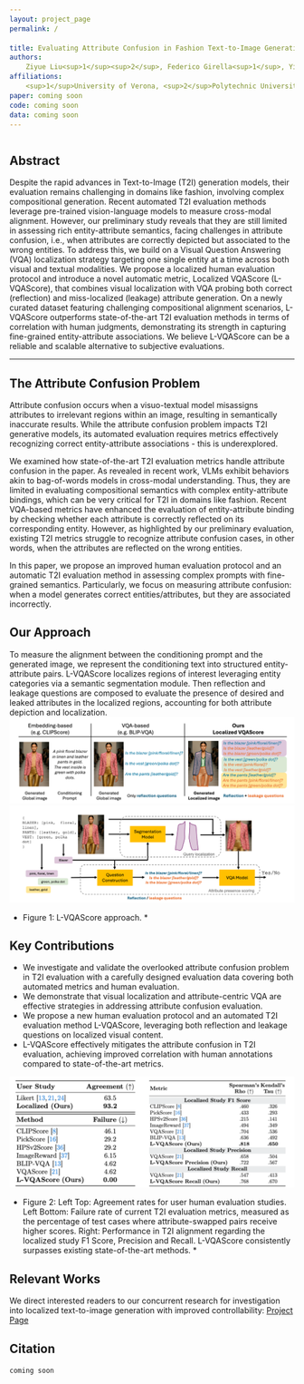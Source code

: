 ```yaml
---
layout: project_page
permalink: /

title: Evaluating Attribute Confusion in Fashion Text-to-Image Generation
authors:
    Ziyue Liu<sup>1</sup><sup>2</sup>, Federico Girella<sup>1</sup>, Yiming Wang<sup>3</sup>, Davide Talon<sup>3</sup>
affiliations:
    <sup>1</sup>University of Verona, <sup>2</sup>Polytechnic University of Turin, <sup>3</sup>Fondazione Bruno Kessler
paper: coming soon
code: coming soon
data: coming soon
---
```


<!-- Using HTML to center the abstract -->
<div class="columns is-centered has-text-centered">
    <div class="column is-four-fifths">
        <h2>Abstract</h2>
        <div class="content has-text-justified">
Despite the rapid advances in Text-to-Image (T2I) generation models, their evaluation remains challenging in domains like fashion, involving complex compositional generation.
Recent automated T2I evaluation methods leverage pre-trained vision-language models to measure cross-modal alignment. However, our preliminary study reveals that they are still limited in assessing rich entity-attribute semantics, facing challenges in attribute confusion, i.e., when attributes are correctly depicted but associated to the wrong entities. To address this, we build on a Visual Question Answering (VQA) localization strategy targeting one single entity at a time across both visual and textual modalities. We propose a localized human evaluation protocol and introduce a novel automatic metric, Localized VQAScore (L-VQAScore), that combines visual localization with VQA probing both correct (reflection) and miss-localized (leakage) attribute generation. 
On a newly curated dataset featuring challenging compositional alignment scenarios, L-VQAScore outperforms state-of-the-art T2I evaluation methods in terms of correlation with human judgments, demonstrating its strength in capturing fine-grained entity-attribute associations. We believe L-VQAScore can be a reliable and scalable alternative to subjective evaluations.
        </div>
    </div>
</div>

---

## The Attribute Confusion Problem
Attribute confusion occurs when a visuo-textual model misassigns attributes to irrelevant regions within an image, resulting in semantically inaccurate results. While the attribute confusion problem impacts T2I generative models, its automated evaluation requires metrics effectively recognizing correct entity-attribute associations - this is underexplored.

We examined how state-of-the-art T2I evaluation metrics handle attribute confusion in the paper. As revealed in recent work, VLMs exhibit behaviors akin to bag-of-words models in cross-modal understanding. Thus, they are limited in evaluating compositional semantics with complex entity-attribute bindings, which can be very critical for T2I in domains like fashion. Recent VQA-based metrics have enhanced the evaluation of entity-attribute binding by checking whether each attribute is correctly reflected on its corresponding entity. However, as highlighted by our preliminary evaluation, existing T2I metrics struggle to recognize attribute confusion cases, in other words, when the attributes are reflected on the wrong entities. 

In this paper, we propose an improved human evaluation protocol and an automatic T2I evaluation method in assessing complex prompts with fine-grained semantics. Particularly, we focus on measuring attribute confusion: when a model generates correct entities/attributes, but they are associated incorrectly.

## Our Approach
To measure the alignment between the conditioning prompt and the generated image, we represent the conditioning text into structured entity-attribute pairs. L-VQAScore localizes regions of interest leveraging entity categories via a semantic segmentation module. Then reflection and leakage questions are composed to evaluate the presence of desired and leaked attributes in the localized regions, accounting for both attribute depiction and localization.
![Method1](/static/image/method_1.png)
![Method2](/static/image/method_2.png)
* Figure 1: L-VQAScore approach. *

## Key Contributions
- We investigate and validate the overlooked attribute confusion problem in T2I evaluation with a carefully designed evaluation data covering both automated metrics and human evaluation.
- We demonstrate that visual localization and attribute-centric VQA are effective strategies in addressing attribute confusion evaluation.
- We propose a new human evaluation protocol and an automated T2I evaluation method L-VQAScore, leveraging both reflection and leakage questions on localized visual content.
- L-VQAScore effectively mitigates the attribute confusion in T2I evaluation, achieving improved correlation with human annotations compared to state-of-the-art metrics.

![Performance Comparision](/static/image/results.png)

* Figure 2: Left Top: Agreement rates for user human evaluation studies. Left Bottom: Failure rate of current T2I evaluation metrics, measured as the percentage of test cases where attribute-swapped pairs receive higher scores. Right: Performance in T2I alignment regarding the localized study F1 Score, Precision and Recall. L-VQAScore consistently surpasses existing state-of-the-art methods. *

## Relevant Works
We direct interested readers to our concurrent research for investigation into localized text-to-image generation with improved controllability: <a href="https://federicogirella.github.io/lots/">Project Page</a>

## Citation
```
coming soon
```
